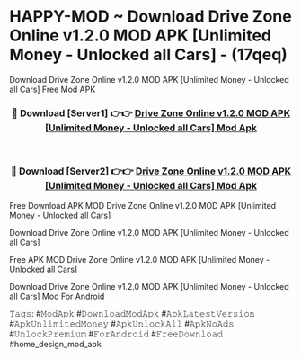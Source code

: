 # HAPPY-MOD ~ Download Drive Zone Online v1.2.0 MOD APK [Unlimited Money - Unlocked all Cars] - (17qeq)
Download Drive Zone Online v1.2.0 MOD APK [Unlimited Money - Unlocked all Cars] Free Mod APK

<div align="center">
<h3>🔴 Download [Server1] 👉👉 <a href="https://apk-comot.site?title=Drive_Zone_Online_v1.2.0_MOD_APK_[Unlimited_Money_-_Unlocked_all_Cars]">Drive Zone Online v1.2.0 MOD APK [Unlimited Money - Unlocked all Cars] Mod Apk</a></h3><br>

<h3>🔴 Download [Server2] 👉👉 <a href="https://apk-comot.site?title=Drive_Zone_Online_v1.2.0_MOD_APK_[Unlimited_Money_-_Unlocked_all_Cars]">Drive Zone Online v1.2.0 MOD APK [Unlimited Money - Unlocked all Cars] Mod Apk</a></h3>
</div>


Free Download APK MOD Drive Zone Online v1.2.0 MOD APK [Unlimited Money - Unlocked all Cars]

Download Drive Zone Online v1.2.0 MOD APK [Unlimited Money - Unlocked all Cars] 

Free APK MOD Drive Zone Online v1.2.0 MOD APK [Unlimited Money - Unlocked all Cars] 

Download Drive Zone Online v1.2.0 MOD APK [Unlimited Money - Unlocked all Cars] Mod For Android

𝚃𝚊𝚐𝚜: #𝙼𝚘𝚍𝙰𝚙𝚔 #𝙳𝚘𝚠𝚗𝚕𝚘𝚊𝚍𝙼𝚘𝚍𝙰𝚙𝚔 #𝙰𝚙𝚔𝙻𝚊𝚝𝚎𝚜𝚝𝚅𝚎𝚛𝚜𝚒𝚘𝚗 #𝙰𝚙𝚔𝚄𝚗𝚕𝚒𝚖𝚒𝚝𝚎𝚍𝙼𝚘𝚗𝚎𝚢 #𝙰𝚙𝚔𝚄𝚗𝚕𝚘𝚌𝚔𝙰𝚕𝚕 #𝙰𝚙𝚔𝙽𝚘𝙰𝚍𝚜 #𝚄𝚗𝚕𝚘𝚌𝚔𝙿𝚛𝚎𝚖𝚒𝚞𝚖 #𝙵𝚘𝚛𝙰𝚗𝚍𝚛𝚘𝚒𝚍 #𝙵𝚛𝚎𝚎𝙳𝚘𝚠𝚗𝚕𝚘𝚊𝚍 #home_design_mod_apk